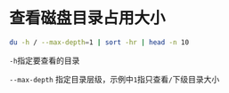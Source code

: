 # 查看磁盘目录占用大小

```sh
du -h / --max-depth=1 | sort -hr | head -n 10
```

`-h`指定要查看的目录

`--max-depth` 指定目录层级，示例中`1`指只查看`/`下级目录大小
